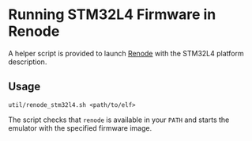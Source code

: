 # Running STM32L4 Firmware in Renode

A helper script is provided to launch [Renode](https://renode.io) with the STM32L4 platform description.

## Usage

```
util/renode_stm32l4.sh <path/to/elf>
```

The script checks that `renode` is available in your `PATH` and starts the emulator with the specified firmware image.
